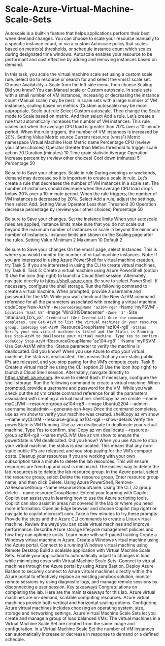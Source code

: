 # Scale-Azure-Virtual-Machine-Scale-Sets
Autoscale is a built-in feature that helps applications perform their best when demand changes. 
You can choose to scale your resource manually to a specific instance count, or via a custom Autoscale policy that scales based on metric(s) thresholds, or schedule instance count which scales during designated time windows. Autoscale enables your resource to be performant and cost effective by adding and removing instances based on demand.

In this task, you scale the virtual machine scale set using a custom scale rule.
Select Go to resource or search for and select the vmss1 scale set.
Choose Availability + Scale from the left side menu, then choose Scaling.
Did you know? You can Manual scale or Custom autoscale. In scale sets with a small number of VM instances, increasing or decreasing the instance count (Manual scale) may be best. In scale sets with a large number of VM instances, scaling based on metrics (Custom autoscale) may be more appropriate.
Scale out rule
Select Custom autoscale. Then change the Scale mode to Scale based on metric. And then select Add a rule.
Let’s create a rule that automatically increases the number of VM instances. This rule scales out when the average CPU load is greater than 70% over a 10-minute period. When the rule triggers, the number of VM instances is increased by 20%.
Setting
Value
Metric source
Current resource (vmss1)
Metric namespace
Virtual Machine Host
Metric name
Percentage CPU (review your other choices)
Operator
Greater than
Metric threshold to trigger scale action
70
Duration (minutes)
10
Time grain statistic
Average
Operation
Increase percent by (review other choices)
Cool down (minutes)
5
Percentage
50



Be sure to Save your changes.
Scale in rule
During evenings or weekends, demand may decrease so it is important to create a scale in rule.
Let’s create a rule that decreases the number of VM instances in a scale set. The number of instances should decrease when the average CPU load drops below 30% over a 10-minute period. When the rule triggers, the number of VM instances is decreased by 20%.
Select Add a rule, adjust the settings, then select Add.
Setting
Value
Operator
Less than
Threshold
30
Operation
decrease percentage by (review your other choices)
Percentage
50

Be sure to Save your changes.
Set the instance limits
When your autoscale rules are applied, instance limits make sure that you do not scale out beyond the maximum number of instances or scale in beyond the minimum number of instances.
Instance limits are shown on the Scaling page after the rules.
Setting
Value
Minimum
2
Maximum
10
Default
2

Be sure to Save your changes
On the vmss1 page, select Instances. This is where you would monitor the number of virtual machine instances.
Note: If you are interested in using Azure PowerShell for virtual machine creation, try Task 5. If you are interested in using the CLI to create virtual machines, try Task 6.
Task 5: Create a virtual machine using Azure PowerShell (option 1)
Use the icon (top right) to launch a Cloud Shell session. Alternately, navigate directly to https://shell.azure.com.
Be sure to select PowerShell. If necessary, configure the shell storage.
Run the following command to create a virtual machine. When prompted, provide a username and password for the VM. While you wait check out the New-AzVM command reference for all the parameters associated with creating a virtual machine.
codeCopy
New-AzVm `
 -ResourceGroupName 'az104-rg8' `
 -Name 'myPSVM' `
 -Location 'East US' `
 -Image 'Win2019Datacenter' `
 -Zone '1' `
 -Size 'Standard_D2s_v3' `
 -Credential (Get-Credential)
Once the command completes, use Get-AzVM to list the virtual machines in your resource group.
codeCopy
Get-AzVM `
 -ResourceGroupName 'az104-rg8' `
 -Status
Verify your new virtual machine is listed and the Status is Running.
Use Stop-AzVM to deallocate your virtual machine. Type Yes to confirm.
codeCopy
Stop-AzVM `
 -ResourceGroupName 'az104-rg8' `
 -Name 'myPSVM' 
Use Get-AzVM with the -Status parameter to verify the machine is deallocated.
Did you know? When you use Azure to stop your virtual machine, the status is deallocated. This means that any non-static public IPs are released, and you stop paying for the VM’s compute costs.
Task 6: Create a virtual machine using the CLI (option 2)
Use the icon (top right) to launch a Cloud Shell session. Alternately, navigate directly to https://shell.azure.com.
Be sure to select Bash. If necessary, configure the shell storage.
Run the following command to create a virtual machine. When prompted, provide a username and password for the VM. While you wait check out the az vm create command reference for all the parameters associated with creating a virtual machine.
shellCopy
az vm create --name myCLIVM --resource-group az104-rg8 --image Ubuntu2204 --admin-username localadmin --generate-ssh-keys
Once the command completes, use az vm show to verify your machine was created.
shellCopy
az vm show --name  myCLIVM --resource-group az104-rg8 --show-details
Verify the powerState is VM Running.
Use az vm deallocate to deallocate your virtual machine. Type Yes to confirm.
shellCopy
az vm deallocate --resource-group az104-rg8 --name myCLIVM
Use az vm show to ensure the powerState is VM deallocated.
Did you know? When you use Azure to stop your virtual machine, the status is deallocated. This means that any non-static public IPs are released, and you stop paying for the VM’s compute costs.
Cleanup your resources
If you are working with your own subscription take a minute to delete the lab resources. This will ensure resources are freed up and cost is minimized. The easiest way to delete the lab resources is to delete the lab resource group.
In the Azure portal, select the resource group, select Delete the resource group, Enter resource group name, and then click Delete.
Using Azure PowerShell, Remove-AzResourceGroup -Name resourceGroupName.
Using the CLI, az group delete --name resourceGroupName.
Extend your learning with Copilot
Copilot can assist you in learning how to use the Azure scripting tools. Copilot can also assist in areas not covered in the lab or where you need more information. Open an Edge browser and choose Copilot (top right) or navigate to copilot.microsoft.com. Take a few minutes to try these prompts.
Provide the steps and the Azure CLI commands to create a Linux virtual machine.
Review the ways you can scale virtual machines and improve performance.
Describe Azure storage lifecycle management policies and how they can optimize costs.
Learn more with self-paced training
Create a Windows virtual machine in Azure. Create a Windows virtual machine using the Azure portal. Connect to a running Windows virtual machine using Remote Desktop
Build a scalable application with Virtual Machine Scale Sets. Enable your application to automatically adjust to changes in load while minimizing costs with Virtual Machine Scale Sets.
Connect to virtual machines through the Azure portal by using Azure Bastion. Deploy Azure Bastion to securely connect to Azure virtual machines directly within the Azure portal to effectively replace an existing jumpbox solution, monitor remote sessions by using diagnostic logs, and manage remote sessions by disconnecting a user session.
Key takeaways
Congratulations on completing the lab. Here are the main takeaways for this lab.
Azure virtual machines are on-demand, scalable computing resources.
Azure virtual machines provide both vertical and horizontal scaling options.
Configuring Azure virtual machines includes choosing an operating system, size, storage and networking settings.
Azure Virtual Machine Scale Sets let you create and manage a group of load balanced VMs.
The virtual machines in a Virtual Machine Scale Set are created from the same image and configuration.
In a Virtual Machine Scale Set the number of VM instances can automatically increase or decrease in response to demand or a defined schedule.

